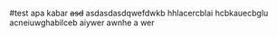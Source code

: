 #test
apa kabar ~~asd~~
asdasdasdqwefdwkb hhlacercblai
hcbkauecbglu
acneiuwghabilceb aiywer
awnhe a wer
